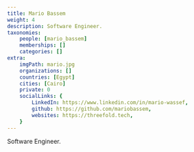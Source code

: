 ```yaml
---
title: Mario Bassem
weight: 4
description: Software Engineer.
taxonomies:
    people: [mario_bassem]
    memberships: []
    categories: []
extra:
    imgPath: mario.jpg
    organizations: []
    countries: [Egypt]
    cities: [Cairo]
    private: 0
    socialLinks: {
        LinkedIn: https://www.linkedin.com/in/mario-wassef,
        github: https://github.com/mariobassem,
        websites: https://threefold.tech,
    }
---
```


Software Engineer.  
